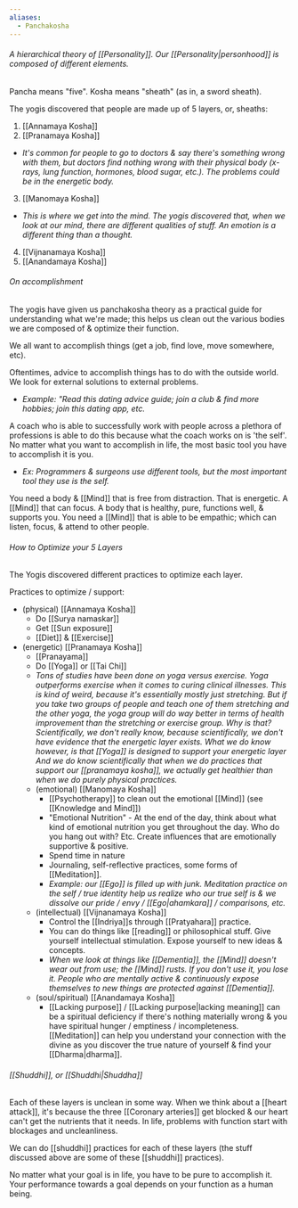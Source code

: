 ```yaml
---
aliases:
  - Panchakosha
---
```

###### A hierarchical theory of [[Personality]]. Our [[Personality|personhood]] is composed of different elements.

Pancha means "five". Kosha means "sheath" (as in, a sword sheath).

The yogis discovered that people are made up of 5 layers, or, sheaths:
1) [[Annamaya Kosha]]
2) [[Pranamaya Kosha]]
- *It's common for people to go to doctors & say there's something wrong with them, but doctors find nothing wrong with their physical body (x-rays, lung function, hormones, blood sugar, etc.). The problems could be in the energetic body.*
3) [[Manomaya Kosha]]
- *This is where we get into the mind. The yogis discovered that, when we look at our mind, there are different qualities of stuff. An emotion is a different thing than a thought.*
4) [[Vijnanamaya Kosha]]
5) [[Anandamaya Kosha]]

###### On accomplishment
The yogis have given us panchakosha theory as a practical guide for understanding what we're made; this helps us clean out the various bodies we are composed of & optimize their function.

We all want to accomplish things (get a job, find love, move somewhere, etc).

Oftentimes, advice to accomplish things has to do with the outside world. We look for external solutions to external problems.
- *Example: "Read this dating advice guide; join a club & find more hobbies; join this dating app, etc.*

A coach who is able to successfully work with people across a plethora of professions is able to do this because what the coach works on is 'the self'. No matter what you want to accomplish in life, the most basic tool you have to accomplish it is you.
- *Ex: Programmers & surgeons use different tools, but the most important tool they use is the self.*

You need a body & [[Mind]] that is free from distraction. That is energetic. A [[Mind]] that can focus. A body that is healthy, pure, functions well, & supports you. You need a [[Mind]] that is able to be empathic; which can listen, focus, & attend to other people.

###### How to Optimize your 5 Layers
The Yogis discovered different practices to optimize each layer.

Practices to optimize / support:
- (physical) [[Annamaya Kosha]]
	- Do [[Surya namaskar]]
	- Get [[Sun exposure]]
	- [[Diet]] & [[Exercise]]
- (energetic) [[Pranamaya Kosha]]
	- [[Pranayama]]
	- Do [[Yoga]] or [[Tai Chi]]
	- *Tons of studies have been done on yoga versus exercise. Yoga outperforms exercise when it comes to curing clinical illnesses. This is kind of weird, because it's essentially mostly just stretching. But if you take two groups of people and teach one of them stretching and the other yoga, the yoga group will do way better in terms of health improvement than the stretching or exercise group. Why is that? Scientifically, we don't really know, because scientifically, we don't have evidence that the energetic layer exists. What we do know however, is that [[Yoga]] is designed to support your energetic layer And we do know scientifically that when we do practices that support our [[pranamaya kosha]], we actually get healthier than when we do purely physical practices.*
	- (emotional) [[Manomaya Kosha]]
		- [[Psychotherapy]] to clean out the emotional [[Mind]] (see [[Knowledge and Mind]])
		- "Emotional Nutrition" - At the end of the day, think about what kind of emotional nutrition you get throughout the day. Who do you hang out with? Etc. Create influences that are emotionally supportive & positive.
		- Spend time in nature
		- Journaling, self-reflective practices, some forms of [[Meditation]].
		- *Example: our [[Ego]] is filled up with junk. Meditation practice on the self / true identity help us realize who our true self is & we dissolve our pride / envy / [[Ego|ahamkara]] / comparisons, etc.*
	- (intellectual) [[Vijnanamaya Kosha]]
		- Control the [[Indriya]]s through [[Pratyahara]] practice.
		- You can do things like [[reading]] or philosophical stuff. Give yourself intellectual stimulation. Expose yourself to new ideas & concepts.
		- *When we look at things like [[Dementia]], the [[Mind]] doesn't wear out from use; the [[Mind]] rusts. If you don't use it, you lose it. People who are mentally active & continuously expose themselves to new things are protected against [[Dementia]].*
	- (soul/spiritual) [[Anandamaya Kosha]]
		- [[Lacking purpose]] / [[Lacking purpose|lacking meaning]] can be a spiritual deficiency if there's nothing materially wrong & you have spiritual hunger / emptiness / incompleteness. [[Meditation]] can help you understand your connection with the divine as you discover the true nature of yourself & find your [[Dharma|dharma]].

###### [[Shuddhi]], or [[Shuddhi|Shuddha]]
Each of these layers is unclean in some way. When we think about a [[heart attack]], it's because the three [[Coronary arteries]] get blocked & our heart can't get the nutrients that it needs. In life, problems with function start with blockages and uncleanliness.

We can do [[shuddhi]] practices for each of these layers (the stuff discussed above are some of these [[shuddhi]] practices).

No matter what your goal is in life, you have to be pure to accomplish it. Your performance towards a goal depends on your function as a human being.